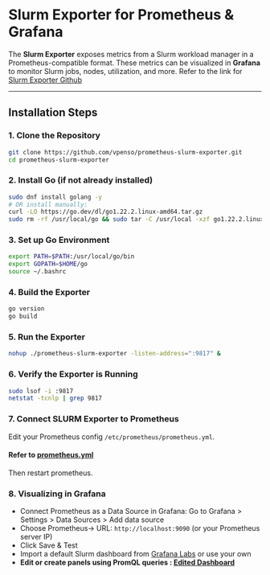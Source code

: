 # Slurm Exporter for Prometheus & Grafana

The **Slurm Exporter** exposes metrics from a Slurm workload manager in a Prometheus-compatible format. These metrics can be visualized in **Grafana** to monitor Slurm jobs, nodes, utilization, and more.
Refer to the link for [Slurm Exporter Github](https://github.com/vpenso/prometheus-slurm-exporter)

---

## Installation Steps

### 1. Clone the Repository

```bash
git clone https://github.com/vpenso/prometheus-slurm-exporter.git
cd prometheus-slurm-exporter
```

### 2. Install Go (if not already installed)
```bash
sudo dnf install golang -y
# OR install manually:
curl -LO https://go.dev/dl/go1.22.2.linux-amd64.tar.gz
sudo rm -rf /usr/local/go && sudo tar -C /usr/local -xzf go1.22.2.linux-amd64.tar.gz
```

### 3. Set up Go Environment
```bash
export PATH=$PATH:/usr/local/go/bin
export GOPATH=$HOME/go
source ~/.bashrc
```

### 4. Build the Exporter
```bash
go version
go build
```

### 5. Run the Exporter
```bash
nohup ./prometheus-slurm-exporter -listen-address=":9817" &
```

### 6. Verify the Exporter is Running
```bash
sudo lsof -i :9817
netstat -tcnlp | grep 9817
```
### 7. Connect SLURM Exporter to Prometheus

Edit your Prometheus config `/etc/prometheus/prometheus.yml`. 
#### Refer to [prometheus.yml](https://github.com/senpai-123/zeus-cluster/blob/main/Prometheus-Grafana/prometheus.yml)
Then restart prometheus.


### 8. Visualizing in Grafana

- Connect Prometheus as a Data Source in Grafana: Go to Grafana > Settings > Data Sources > Add data source
- Choose Prometheus-> URL: `http://localhost:9090` (or your Prometheus server IP)
- Click Save & Test
- Import a default Slurm dashboard from [Grafana Labs](https://grafana.com/grafana/dashboards/4323-slurm-dashboard/) or use your own
- **Edit or create panels using PromQL queries : [Edited Dashboard](https://github.com/senpai-123/zeus-cluster/blob/main/Prometheus-Grafana/Slurm-exporter/SLURM-graf-dashboard.md)**

